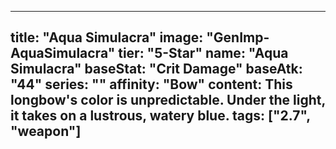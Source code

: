 ---

title: "Aqua Simulacra"
image: "GenImp-AquaSimulacra"
tier: "5-Star"
name: "Aqua Simulacra"
baseStat: "Crit Damage"
baseAtk: "44"
series: ""
affinity: "Bow"
content: This longbow's color is unpredictable. Under the light, it takes on a lustrous, watery blue.
tags: ["2.7", "weapon"]
---
